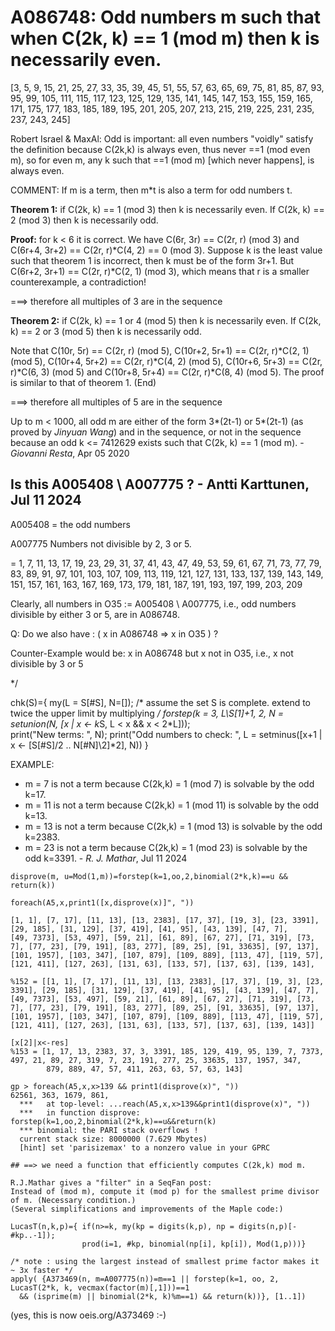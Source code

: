 # A086748: Odd numbers m such that when C(2k, k) == 1 (mod m) then k is necessarily even.
[3, 5, 9, 15, 21, 25, 27, 33, 35, 39, 45, 51, 55, 57, 63, 65, 69, 75, 81, 85, 87, 93, 95, 99, 
105, 111, 115, 117, 123, 125, 129, 135, 141, 145, 147, 153, 155, 159, 165, 171, 175, 177, 183,
185, 189, 195, 201, 205, 207, 213, 215, 219, 225, 231, 235, 237, 243, 245]

Robert Israel & MaxAl: Odd is important: all even numbers "voidly" satisfy the definition
  because C(2k,k) is always even, thus never ==1 (mod even m), 
  so for even m, any k such that ==1 (mod m) [which never happens], is always even.

COMMENT: If m is a term, then m*t is also a term for odd numbers t.

**Theorem 1:** if C(2k, k) == 1 (mod 3) then k is necessarily even. If C(2k, k) == 2 (mod 3) then k is necessarily odd.

**Proof:** for k < 6 it is correct. We have C(6r, 3r) == C(2r, r) (mod 3) and C(6r+4, 3r+2) == C(2r, r)*C(4, 2) == 0 (mod 3). 
  Suppose k is the least value such that theorem 1 is incorrect, then k must be of the form 3r+1. 
  But C(6r+2, 3r+1) == C(2r, r)*C(2, 1) (mod 3), which means that r is a smaller counterexample, a contradiction!

===> therefore all multiples of 3 are in the sequence

**Theorem 2:** if C(2k, k) == 1 or 4 (mod 5) then k is necessarily even. If C(2k, k) == 2 or 3 (mod 5) then k is necessarily odd.

Note that C(10r, 5r) == C(2r, r) (mod 5), C(10r+2, 5r+1) == C(2r, r)*C(2, 1) (mod 5), C(10r+4, 5r+2) == C(2r, r)*C(4, 2) (mod 5),
    C(10r+6, 5r+3) == C(2r, r)*C(6, 3) (mod 5) and C(10r+8, 5r+4) == C(2r, r)*C(8, 4) (mod 5). The proof is similar to that of theorem 1. (End)

===> therefore all multiples of 5 are in the sequence

Up to m < 1000, all odd m are either of the form 3*(2t-1) or 5*(2t-1) (as proved by _Jinyuan Wang_) and in the sequence,
or not in the sequence because an odd k <= 7412629 exists such that C(2k, k) == 1 (mod m). - _Giovanni Resta_, Apr 05 2020

## Is this A005408 \ A007775 ? - Antti Karttunen, Jul 11 2024

A005408 = the odd numbers 

A007775		Numbers not divisible by 2, 3 or 5.

= 1, 7, 11, 13, 17, 19, 23, 29, 31, 37, 41, 43, 47, 49, 53, 59, 61, 67, 71, 73, 77, 79, 83, 89, 91, 97, 
  101, 103, 107, 109, 113, 119, 121, 127, 131, 133, 137, 139, 143, 149, 151, 157, 161, 163, 167, 169, 173, 179, 181, 187, 191, 193, 197, 199, 203, 209

Clearly, all numbers in O35 := A005408 \ A007775, i.e., odd numbers divisible by either 3 or 5, are in A086748.

Q: Do we also have :  ( x in A086748  =>  x in O35 ) ?

Counter-Example would be:  x in A086748  but  x not in O35, i.e., x not divisible by 3 or 5

*/

chk(S)={ my(L = S[#S], N=[]); /* assume the set S is complete. extend to twice the upper limit by multiplying */
  forstep(k = 3, L\S[1]+1, 2, N = setunion(N, [x | x <- k*S, L < x && x < 2*L]));  
  print("New terms: ", N);
  print("Odd numbers to check: ", L = setminus([x+1 | x <- [S[#S]\/2 .. N[#N]\2]*2], N))
}

EXAMPLE:
* m = 7 is not a term because C(2k,k) = 1 (mod 7) is solvable by the odd k=17.
* m = 11 is not a term because C(2k,k) = 1 (mod 11) is solvable by the odd k=13.
* m = 13 is not a term because C(2k,k) = 1 (mod 13) is solvable by the odd k=2383. 
* m = 23 is not a term because C(2k,k) = 1 (mod 23) is solvable by the odd k=3391. - _R. J. Mathar_, Jul 11 2024

```PARI/GP
disprove(m, u=Mod(1,m))=forstep(k=1,oo,2,binomial(2*k,k)==u && return(k))

foreach(A5,x,print1([x,disprove(x)]", "))

[1, 1], [7, 17], [11, 13], [13, 2383], [17, 37], [19, 3], [23, 3391], [29, 185], [31, 129], [37, 419], [41, 95], [43, 139], [47, 7], 
[49, 7373], [53, 497], [59, 21], [61, 89], [67, 27], [71, 319], [73, 7], [77, 23], [79, 191], [83, 277], [89, 25], [91, 33635], [97, 137], 
[101, 1957], [103, 347], [107, 879], [109, 889], [113, 47], [119, 57], [121, 411], [127, 263], [131, 63], [133, 57], [137, 63], [139, 143],

%152 = [[1, 1], [7, 17], [11, 13], [13, 2383], [17, 37], [19, 3], [23, 3391], [29, 185], [31, 129], [37, 419], [41, 95], [43, 139], [47, 7], 
[49, 7373], [53, 497], [59, 21], [61, 89], [67, 27], [71, 319], [73, 7], [77, 23], [79, 191], [83, 277], [89, 25], [91, 33635], [97, 137], 
[101, 1957], [103, 347], [107, 879], [109, 889], [113, 47], [119, 57], [121, 411], [127, 263], [131, 63], [133, 57], [137, 63], [139, 143]]

[x[2]|x<-res]
%153 = [1, 17, 13, 2383, 37, 3, 3391, 185, 129, 419, 95, 139, 7, 7373, 497, 21, 89, 27, 319, 7, 23, 191, 277, 25, 33635, 137, 1957, 347, 
        879, 889, 47, 57, 411, 263, 63, 57, 63, 143]

gp > foreach(A5,x,x>139 && print1(disprove(x)", "))
62561, 363, 1679, 861,
  ***   at top-level: ...reach(A5,x,x>139&&print1(disprove(x)", "))
  ***   in function disprove: forstep(k=1,oo,2,binomial(2*k,k)==u&&return(k)
  *** binomial: the PARI stack overflows !
  current stack size: 8000000 (7.629 Mbytes)
  [hint] set 'parisizemax' to a nonzero value in your GPRC

## ==> we need a function that efficiently computes C(2k,k) mod m.

R.J.Mathar gives a "filter" in a SeqFan post:
Instead of (mod m), compute it (mod p) for the smallest prime divisor of m. (Necessary condition.)
(Several simplifications and improvements of the Maple code:)

LucasT(n,k,p)={ if(n>=k, my(kp = digits(k,p), np = digits(n,p)[-#kp..-1]);
                prod(i=1, #kp, binomial(np[i], kp[i]), Mod(1,p)))}

/* note : using the largest instead of smallest prime factor makes it ~ 3x faster */ 
apply( {A373469(n, m=A007775(n))=m==1 || forstep(k=1, oo, 2, LucasT(2*k, k, vecmax(factor(m)[,1]))==1
  && (isprime(m) || binomial(2*k, k)%m==1) && return(k))}, [1..1])
```
(yes, this is now oeis.org/A373469 :-)

